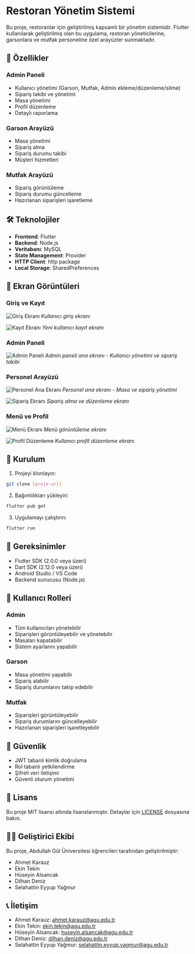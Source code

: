 # Restoran Yönetim Sistemi

Bu proje, restoranlar için geliştirilmiş kapsamlı bir yönetim sistemidir. Flutter kullanılarak geliştirilmiş olan bu uygulama, restoran yöneticilerine, garsonlara ve mutfak personeline özel arayüzler sunmaktadır.

## 🚀 Özellikler

### Admin Paneli
- Kullanıcı yönetimi (Garson, Mutfak, Admin ekleme/düzenleme/silme)
- Sipariş takibi ve yönetimi
- Masa yönetimi
- Profil düzenleme
- Detaylı raporlama

### Garson Arayüzü
- Masa yönetimi
- Sipariş alma
- Sipariş durumu takibi
- Müşteri hizmetleri

### Mutfak Arayüzü
- Sipariş görüntüleme
- Sipariş durumu güncelleme
- Hazırlanan siparişleri işaretleme

## 🛠️ Teknolojiler

- **Frontend**: Flutter
- **Backend**: Node.js
- **Veritabanı**: MySQL
- **State Management**: Provider
- **HTTP Client**: http package
- **Local Storage**: SharedPreferences

## 📱 Ekran Görüntüleri

### Giriş ve Kayıt
![Giriş Ekranı](./assets/screenshots/loginscreen.png)
*Kullanıcı giriş ekranı*

![Kayıt Ekranı](./assets/screenshots/register%20secreen.png)
*Yeni kullanıcı kayıt ekranı*

### Admin Paneli
![Admin Paneli](./assets/screenshots/admin-panel.png)
*Admin paneli ana ekranı - Kullanıcı yönetimi ve sipariş takibi*

### Personel Arayüzü
![Personel Ana Ekranı](./assets/screenshots/mainscreenforstaff.png)
*Personel ana ekranı - Masa ve sipariş yönetimi*

![Sipariş Ekranı](./assets/screenshots/orderscreen.png)
*Sipariş alma ve düzenleme ekranı*

### Menü ve Profil
![Menü Ekranı](./assets/screenshots/menuscreen.png)
*Menü görüntüleme ekranı*

![Profil Düzenleme](./assets/screenshots/edituserinfo.png)
*Kullanıcı profil düzenleme ekranı*

## 🚀 Kurulum

1. Projeyi klonlayın:
```bash
git clone [proje-url]
```

2. Bağımlılıkları yükleyin:
```bash
flutter pub get
```

3. Uygulamayı çalıştırın:
```bash
flutter run
```

## 🔧 Gereksinimler

- Flutter SDK (2.0.0 veya üzeri)
- Dart SDK (2.12.0 veya üzeri)
- Android Studio / VS Code
- Backend sunucusu (Node.js)

## 👥 Kullanıcı Rolleri

### Admin
- Tüm kullanıcıları yönetebilir
- Siparişleri görüntüleyebilir ve yönetebilir
- Masaları kapatabilir
- Sistem ayarlarını yapabilir

### Garson
- Masa yönetimi yapabilir
- Sipariş alabilir
- Sipariş durumlarını takip edebilir

### Mutfak
- Siparişleri görüntüleyebilir
- Sipariş durumlarını güncelleyebilir
- Hazırlanan siparişleri işaretleyebilir

## 🔐 Güvenlik

- JWT tabanlı kimlik doğrulama
- Rol tabanlı yetkilendirme
- Şifreli veri iletişimi
- Güvenli oturum yönetimi

## 📝 Lisans

Bu proje MIT lisansı altında lisanslanmıştır. Detaylar için [LICENSE](LICENSE) dosyasına bakın.

## 👨‍💻 Geliştirici Ekibi

Bu proje, Abdullah Gül Üniversitesi öğrencileri tarafından geliştirilmiştir:

- Ahmet Karauz
- Ekin Tekin
- Hüseyin Alsancak
- Dilhan Deniz
- Selahattin Eyyup Yağmur

## 📞 İletişim

- Ahmet Karauz: ahmet.karauz@agu.edu.tr
- Ekin Tekin: ekin.tekin@agu.edu.tr
- Hüseyin Alsancak: huseyin.alsancak@agu.edu.tr
- Dilhan Deniz: dilhan.deniz@agu.edu.tr
- Selahattin Eyyup Yağmur: selahattin.eyyup.yagmur@agu.edu.tr
